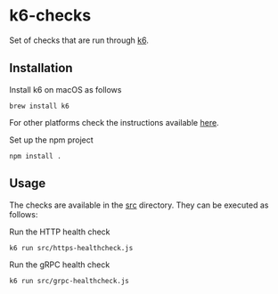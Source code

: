 # k6-checks

Set of checks that are run through [k6](https://k6.io/docs/).

## Installation

Install k6 on macOS as follows

```shell
brew install k6
```

For other platforms check the instructions available
[here](https://k6.io/docs/getting-started/installation/).

Set up the npm project

```shell
npm install .
```

## Usage

The checks are available in the [src](./src) directory. They can be executed
as follows:

Run the HTTP health check

```shell
k6 run src/https-healthcheck.js
```

Run the gRPC health check

```shell
k6 run src/grpc-healthcheck.js
```
